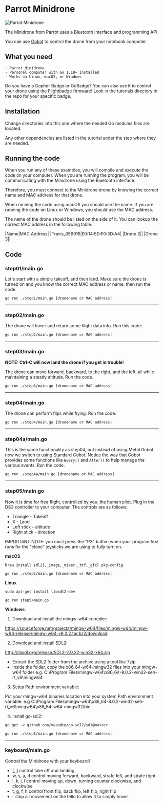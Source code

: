 # Parrot Minidrone

![Parrot Minidrone](https://upload.wikimedia.org/wikipedia/commons/thumb/6/66/Rolling_Spider.jpg/320px-Rolling_Spider.jpg)

The Minidrone from Parrot uses a Bluetooth interface and programming API.

You can use [Gobot](https://github.com/hybridgroup/gobot) to control the drone from your notebook computer.

## What you need

    - Parrot Minidrone
    - Personal computer with Go 1.19+ installed
    - Works on Linux, macOS, or Windows

Do you have a Gopher Badge or GoBadge? You can also use it to control your drone using the Flightbadge firmware! Look in the tutorials directory in the repo for your specific badge.

## Installation

Change directories into this one where the needed Go modules files are located. 

Any other dependencies are listed in the tutorial under the step where they are needed.

## Running the code
When you run any of these examples, you will compile and execute the code on your computer. When you are running the program, you will be communicating with the Minidrone using the Bluetooth interface.

Therefore, you must connect to the Minidrone drone by knowing the correct name and MAC address for that drone.

When running the code using macOS you should use the name. If you are running the code on Linux or Windows, you should use the MAC address.

The name of the drone should be listed on the side of it. You can lookup the correct MAC address in the following table.

|Name|MAC Address|
|Travis_056919|E0:14:5D:F0:3D:A4|
|Drone 2||
|Drone 3||


## Code

### step01/main.go

Let's start with a simple takeoff, and then land. Make sure the drone is turned on and you know the correct MAC address or name, then run the code.

```go run ./step1/main.go [dronename or MAC address]```

<hr>

### step02/main.go

The drone will hover and return some flight data info. Run this code:

```go run ./step2/main.go [dronename or MAC address]```

<hr>

### step03/main.go

**NOTE: Ctrl-C will now land the drone if you get in trouble!**

The drone can move forward, backward, to the right, and the left, all while maintaining a steady altitude. Run the code. 

```go run ./step3/main.go [dronename or MAC address]```

<hr>

### step04/main.go

The drone can perform flips while flying. Run the code.

```go run ./step4/main.go [dronename or MAC address]```

<hr>

### step04a/main.go

This is the same functionality as step04, but instead of using Metal Gobot now we switch to using Standard Gobot. Notice the way that Gobot provides some functions like `Every()` and `After()` to help manage the various events. Run the code.

```go run ./step4a/main.go [dronename or MAC address]```

<hr>

### step05/main.go

Now it is time for free flight, controlled by you, the human pilot. Plug in the DS3 controller to your computer. The controls are as follows:

* Triangle    - Takeoff
* X           - Land
* Left stick  - altitude
* Right stick - direction


IMPORTANT NOTE: you must press the "P3" button when your program first runs for the "clone" joysticks we are using to fully turn on.

**macOS**

`brew install sdl2{,_image,_mixer,_ttf,_gfx} pkg-config`

`go run ./step5/main.go [dronename or MAC address]`

**Linux**

`sudo apt-get install libsdl2-dev`

`go run step5/main.go`

**Windows**:

1. Download and install the mingw-w64 compiler:

https://sourceforge.net/projects/mingw-w64/files/mingw-w64/mingw-w64-release/mingw-w64-v8.0.2.tar.bz2/download

2. Download and install SDL2:

http://libsdl.org/release/SDL2-2.0.22-win32-x64.zip

- Extract the SDL2 folder from the archive using a tool like 7zip
- Inside the folder, copy the x86_64-w64-mingw32 files into your mingw-w64 folder e.g. C:\Program Files\mingw-w64\x86_64-8.0.2-win32-seh-rt_v6\mingw64

3. Setup Path environment variable:

Put your mingw-w64 binaries location into your system Path environment variable. e.g C:\Program Files\mingw-w64\x86_64-8.0.2-win32-seh-rt_v6\mingw64\x86_64-w64-mingw32\bin

4. Install go-sdl2:

```
go get -v github.com/veandco/go-sdl2/sdl@master
```

`go run ./step5/main.go [dronename or MAC address]`

<hr>

### keyboard/main.go

Control the Minidrone with your keyboard!

- [, ] control take off and landing
- w, s, a, d control moving forward, backward, strafe left, and strafe right
- i, k, j, l control moving up, down, turning counter clockwise, and clockwise
- t, g, f, h control front flip, back flip, left flip, right flip
- r stop all movement on the tello to allow it to simply hover
